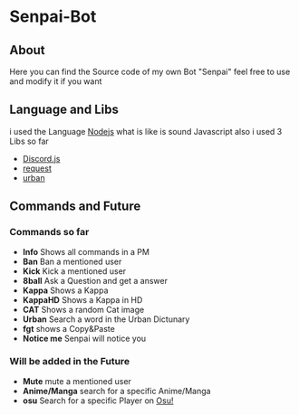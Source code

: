 # Senpai-Bot

## About
Here you can find the Source code of my own Bot "Senpai" feel free to use and modify it if you want


## Language and Libs

i used the Language [Nodejs](https://nodejs.org/en/) what is like is sound Javascript also i used 3 Libs so far
- [Discord.js](https://nodejs.org)
- [request](https://github.com/request/request)
- [urban](https://github.com/mvrilo/urban)

## Commands and Future

### Commands so far

- **Info** Shows all commands in a PM
- **Ban** Ban a mentioned user
- **Kick** Kick a mentioned user
- **8ball** Ask a Question and get a answer
- **Kappa** Shows a Kappa
- **KappaHD** Shows a Kappa in HD
- **CAT** Shows a random Cat image
- **Urban** Search a word in the Urban Dictunary
- **fgt** shows a Copy&Paste
- **Notice me** Senpai will notice you

### Will be added in the Future

- **Mute** mute a mentioned user
- **Anime/Manga** search for a specific Anime/Manga
- **osu** Search for a specific Player on [Osu!](https://osu.ppy.sh)
